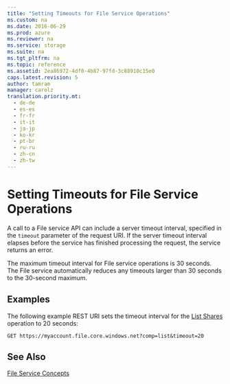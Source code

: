 ```yaml
---
title: "Setting Timeouts for File Service Operations"
ms.custom: na
ms.date: 2016-06-29
ms.prod: azure
ms.reviewer: na
ms.service: storage
ms.suite: na
ms.tgt_pltfrm: na
ms.topic: reference
ms.assetid: 2ea86972-4df0-4b87-97fd-3c88910c15e0
caps.latest.revision: 5
author: tamram
manager: carolz
translation.priority.mt: 
  - de-de
  - es-es
  - fr-fr
  - it-it
  - ja-jp
  - ko-kr
  - pt-br
  - ru-ru
  - zh-cn
  - zh-tw
---
```

# Setting Timeouts for File Service Operations
A call to a File service API can include a server timeout interval, specified in the `timeout` parameter of the request URI. If the server timeout interval elapses before the service has finished processing the request, the service returns an error.  
  
 The maximum timeout interval for File service operations is 30 seconds. The File service automatically reduces any timeouts larger than 30 seconds to the 30-second maximum.  
  
## Examples  
 The following example REST URI sets the timeout interval for the [List Shares](List-Shares.md) operation to 20 seconds:  
  
```  
GET https://myaccount.file.core.windows.net?comp=list&timeout=20  
```  
  
## See Also  
 [File Service Concepts](File-Service-Concepts.md)

